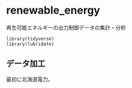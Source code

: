 # renewable_energy
再生可能エネルギーの出力制御データの集計・分析

```{r setup, results=FALSE}
library(tidyverse)
library(lubridate)
```

## データ加工

最初に北海道電力。
